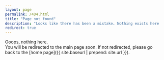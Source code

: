 ```yaml
---
layout: page
permalink: /404.html
title: "Page not found"
description: "Looks like there has been a mistake. Nothing exists here."
redirect: true
---
```


Ooops, nothing here.  
You will be redirected to the main page soon. If not redirected, please go back to the [home page]({{ site.baseurl | prepend: site.url }}).
